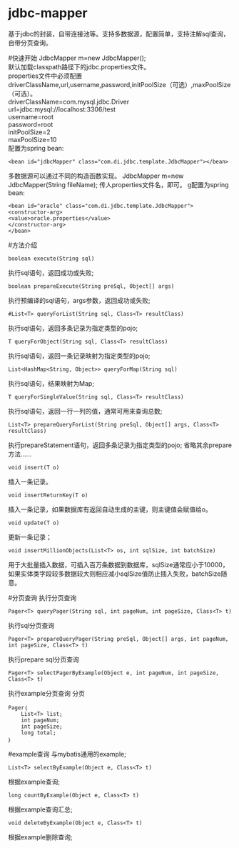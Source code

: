 # jdbc-mapper
基于jdbc的封装，自带连接池等。支持多数据源，配置简单，支持注解sql查询，自带分页查询。

#快速开始
JdbcMapper m=new JdbcMapper();<br>
默认加载classpath路径下的jdbc.properties文件。<br>
properties文件中必须配置driverClassName,url,username,password,initPoolSize（可选）,maxPoolSize（可选）。<br>
driverClassName=com.mysql.jdbc.Driver<br>
url=jdbc:mysql://localhost:3306/test<br>
username=root<br>
password=root<br>
initPoolSize=2<br>
maxPoolSize=10<br>
配置为spring bean:<br>
```
<bean id="jdbcMapper" class="com.di.jdbc.template.JdbcMapper"></bean>
```
多数据源可以通过不同的构造函数实现。
JdbcMapper m=new JdbcMapper(String fileName);
传人properties文件名，即可。
g配置为spring bean:
```
<bean id="oracle" class="com.di.jdbc.template.JdbcMapper">
<constructor-arg>
<value>oracle.properties</value>
</constructor-arg>
</bean>
```
#方法介绍
```
boolean execute(String sql)
```
执行sql语句，返回成功或失败;
```
boolean prepareExecute(String preSql, Object[] args)
```
执行预编译的sql语句，args参数，返回成功或失败;
```
#List<T> queryForList(String sql, Class<T> resultClass)
```
执行sql语句，返回多条记录为指定类型的pojo;
```
T queryForObject(String sql, Class<T> resultClass)
```
执行sql语句，返回一条记录映射为指定类型的pojo;
```
List<HashMap<String, Object>> queryForMap(String sql)
```
执行sql语句，结果映射为Map;
```
T queryForSingleValue(String sql, Class<T> resultClass)
```
执行sql语句，返回一行一列的值，通常可用来查询总数;
```
List<T> prepareQueryForList(String preSql, Object[] args, Class<T> resultClass)
```
执行prepareStatement语句，返回多条记录为指定类型的pojo;
省略其余prepare方法……
```
void insert(T o)
```
插入一条记录。
```
void insertReturnKey(T o)
```
插入一条记录，如果数据库有返回自动生成的主键，则主键值会赋值给o。
```
void update(T o)
```
更新一条记录；
```
void insertMillionObjects(List<T> os, int sqlSize, int batchSize)
```
用于大批量插入数据，可插入百万条数据到数据库，sqlSize通常应小于10000，如果实体类字段较多数据较大则相应减小sqlSize值防止插入失败，batchSize随意。

#分页查询
执行分页查询
```
Pager<T> queryPager(String sql, int pageNum, int pageSize, Class<T> t)
```
执行sql分页查询
```
Pager<T> prepareQueryPager(String preSql, Object[] args, int pageNum, int pageSize, Class<T> t)
```
执行prepare sql分页查询
```
Pager<T> selectPagerByExample(Object e, int pageNum, int pageSize, Class<T> t)
```
执行example分页查询
分页
```
Pager｛
	List<T> list;
	int pageNum;
	int pageSize;
	long total;
｝
```
#example查询
与mybatis通用的example;
```
List<T> selectByExample(Object e, Class<T> t)
```
根据example查询;
```
long countByExample(Object e, Class<T> t)
```
根据example查询汇总;
```
void deleteByExample(Object e, Class<T> t)
```
根据example删除查询;
